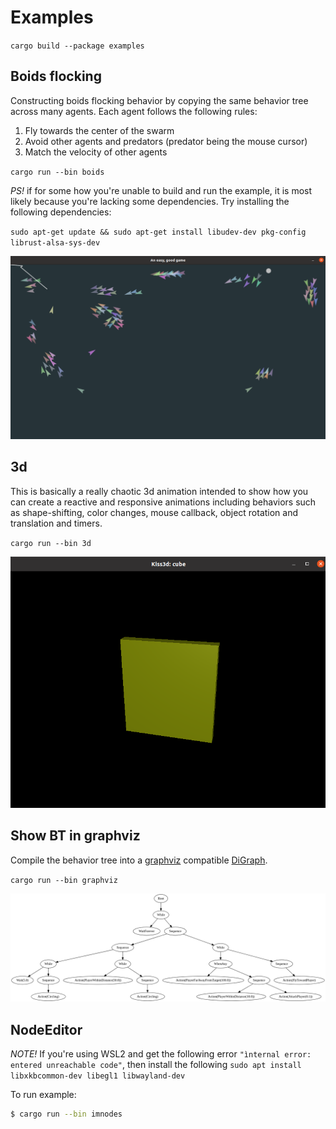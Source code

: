 # Examples

`cargo build --package examples`

## Boids flocking

Constructing boids flocking behavior by copying the same behavior tree across many agents.
Each agent follows the following rules:

1. Fly towards the center of the swarm
2. Avoid other agents and predators (predator being the mouse cursor)
3. Match the velocity of other agents


`cargo run --bin boids`

*PS!* if for some how you're unable to build and run the example, it is most likely because you're lacking some dependencies. Try installing the following dependencies:

`sudo apt-get update && sudo apt-get install libudev-dev pkg-config librust-alsa-sys-dev`

<p align="center">
  <img src="https://github.com/Sollimann/bonsai/blob/main/docs/resources/images/boids.png" width="700" ">
</p>

## 3d

This is basically a really chaotic 3d animation intended to show how you can create a reactive and
responsive animations including behaviors such as shape-shifting, color changes, mouse callback, object
rotation and translation and timers.

`cargo run --bin 3d`

<p align="center">
  <img src="https://github.com/Sollimann/bonsai/blob/main/docs/resources/images/3d.png" width="700" ">
</p>

## Show BT in graphviz

Compile the behavior tree into a [graphviz](https://graphviz.org/) compatible [DiGraph](https://docs.rs/petgraph/latest/petgraph/graph/type.DiGraph.html).

`cargo run --bin graphviz`

<p align="center">
  <img src="https://github.com/Sollimann/bonsai/blob/main/docs/resources/images/attack_drone.png" width="700" ">
</p>

## NodeEditor

*NOTE!* If you're using WSL2 and get the following error `"ìnternal error: entered unreachable code"`, then install the following `sudo apt install libxkbcommon-dev libegl1 libwayland-dev`

To run example:

```sh
$ cargo run --bin imnodes
```
